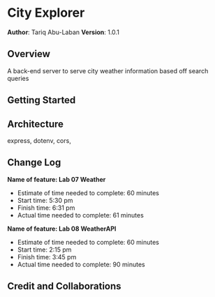 # City Explorer

**Author**: Tariq Abu-Laban
**Version**: 1.0.1

## Overview

<!-- Provide a high level overview of what this application is and why you are building it, beyond the fact that it's an assignment for this class. (i.e. What's your problem domain?) -->

A back-end server to serve city weather information based off search queries

## Getting Started

<!-- What are the steps that a user must take in order to build this app on their own machine and get it running? -->

## Architecture

express,
dotenv,
cors,

## Change Log

<!-- Use this area to document the iterative changes made to your application as each feature is successfully implemented. Use time stamps. Here's an example:

01-01-2001 4:59pm - Application now has a fully-functional express server, with a GET route for the location resource. -->

**Name of feature: Lab 07 Weather**

- Estimate of time needed to complete: 60 minutes
- Start time: 5:30 pm
- Finish time: 6:31 pm
- Actual time needed to complete: 61 minutes

**Name of feature: Lab 08 WeatherAPI**

- Estimate of time needed to complete: 60 minutes
- Start time: 2:15 pm
- Finish time: 3:45 pm
- Actual time needed to complete: 90 minutes

## Credit and Collaborations

<!-- Give credit (and a link) to other people or resources that helped you build this application. -->
